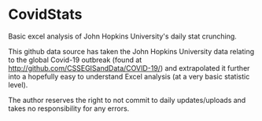 # CovidStats
Basic excel analysis of John Hopkins University's daily stat crunching.

This github data source has taken the John Hopkins University data relating to the global Covid-19 outbreak (found at http://github.com/CSSEGISandData/COVID-19/) and extrapolated it further into a hopefully easy to understand Excel analysis (at a very basic statistic level).

The author reserves the right to not commit to daily updates/uploads and takes no responsibility for any errors.
